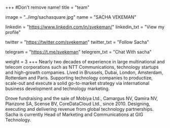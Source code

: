 +++
#Don't remove name!
title = "team"

image = "../img/sachasquare.jpg"
name = "SACHA VEKEMAN"

linkedin = "https://www.linkedin.com/in/svekeman/"
linkedin_txt = "View my profile"

twitter = "https://twitter.com/svekeman"
twitter_txt = "Follow Sacha"

telegram = "https://t.me/svekeman"
telegrem_txt = "Chat With sacha"

weight = 3
+++
Nearly two decades of experience in large multinational and telecom corporations such as NTT Communications, technology startups and high-growth companies. Lived in Brussels, Dubai, London, Amsterdam, Rotterdam and Paris. Supporting technology companies to productize, scale-out and execute a solid go-to-market strategy via international business development and technology marketing.

Drove fundraising and the sale of Mobiya Ltd., Camargus NV, Qamira NV, Planzone SA, Scense BV, CoreDataCloud Ltd., since 2010. Designing, executing and delivering revenue from global technology partnerships. Sacha is currently Head of Marketing and Communications at GIG Technology.
